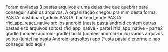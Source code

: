 Foram enviadas 3 pastas arquivos e uma delas tive que quebrar para conseguir subir os arquivos. 
A organização chegou pra mim desta forma:
PASTA: dashboard_admin 
PASTA: backend_node
PASTA: rfid_app_react_native
          src
          ios
          android (nesta pasta android contem outras pastas e tb arquivos soltos)
                rfid_app_native - parte1
                rfid_app_native - parte2
                gradle (nomeei android-gradle)
                build (nomeei android-build)
                vários arquivos soltos (juntei na pasta Android-arqsoltos)
                app (*esta pasta é enorme e nao consegui add aqui)

